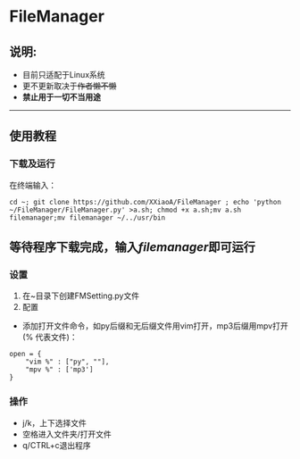 # FileManager

## 说明:  
- 目前只适配于Linux系统
- 更不更新取决于~~作者懒不懒~~
- **禁止用于一切不当用途**
---
## 使用教程  
### 下载及运行
在终端输入：  
```
cd ~; git clone https://github.com/XXiaoA/FileManager ; echo 'python ~/FileManager/FileManager.py' >a.sh; chmod +x a.sh;mv a.sh filemanager;mv filemanager ~/../usr/bin  
```
等待程序下载完成，输入***filemanager***即可运行
---
### 设置  
1. 在~目录下创建FMSetting.py文件  
2. 配置  
- 添加打开文件命令，如py后缀和无后缀文件用vim打开，mp3后缀用mpv打开(% 代表文件)：  
```
open = {
    "vim %" : ["py", ""],
    "mpv %" : ['mp3']
}
```

### 操作  
- j/k，上下选择文件
- 空格进入文件夹/打开文件
- q/CTRL+c退出程序
